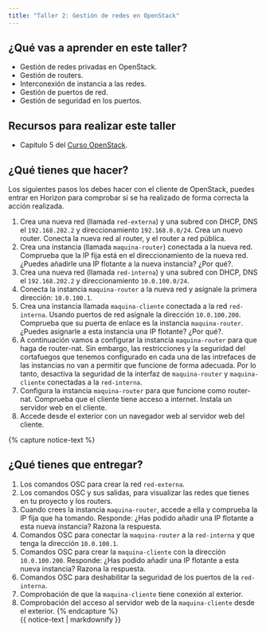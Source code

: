 ```yaml
---
title: "Taller 2: Gestión de redes en OpenStack"
---
```


## ¿Qué vas a aprender en este taller?

* Gestión de redes privadas en OpenStack.
* Gestión de routers.
* Interconexión de instancia a las redes.
* Gestión de puertos de red.
* Gestión de seguridad en los puertos.

## Recursos para realizar este taller

* Capítulo 5 del [Curso OpenStack](https://github.com/josedom24/curso_openstack_ies).

## ¿Qué tienes que hacer?

Los siguientes pasos los debes hacer con el cliente de OpenStack, puedes entrar en Horizon para comprobar si se ha realizado de forma correcta la acción realizada.

1. Crea una nueva red (llamada `red-externa`) y una subred con DHCP, DNS el `192.168.202.2` y direccionamiento `192.168.0.0/24`. Crea un nuevo router. Conecta la nueva red al router, y el router a red pública.
2. Crea una instancia (llamada `maquina-router`) conectada a la nueva red. Comprueba que la IP fija está en el direccionamiento de la nueva red. ¿Puedes añadirle una IP flotante a la nueva instancia? ¿Por qué?.
3. Crea una nueva red (llamada `red-interna`) y una subred con DHCP, DNS el `192.168.202.2` y direccionamiento `10.0.100.0/24`. 
4. Conecta la instancia `maquina-router` a la nueva red y asígnale la primera dirección: `10.0.100.1`.
5. Crea una instancia llamada `maquina-cliente` conectada a la red `red-interna`. Usando puertos de red asígnale la dirección `10.0.100.200`. Comprueba que su puerta de enlace es la instancia `maquina-router`. ¿Puedes asignarle a esta instancia una IP flotante? ¿Por qué?.
6. A continuación vamos a configurar la instancia `maquina-router` para que haga de router-nat. Sin embargo, las restricciones y la seguridad del cortafuegos que tenemos configurado en cada una de las intrefaces de las instancias no van a permitir que funcione de forma adecuada. Por lo tanto, desactiva la seguridad de la interfaz de `maquina-router` y `maquina-cliente` conectadas a la `red-interna`.
7. Configura la instancia `maquina-router` para que funcione como router-nat. Comprueba que el cliente tiene acceso a internet. Instala un servidor web en el cliente.
8. Accede desde el exterior con un navegador web al servidor web del cliente.

{% capture notice-text %}
## ¿Qué tienes que entregar?

1. Los comandos OSC para crear la red `red-externa`.
2. Los comandos OSC y sus salidas, para visualizar las redes que tienes en tu proyecto y los routers.
3. Cuando crees la instancia `maquina-router`, accede a ella y comprueba la IP fija que ha tomando. Responde: ¿Has podido añadir una IP flotante a esta nueva instancia? Razona la respuesta.
4. Comandos OSC para conectar la `maquina-router` a la `red-interna` y que tenga la dirección `10.0.100.1`.
5. Comandos OSC para crear la `maquina-cliente` con la dirección `10.0.100.200`. Responde: ¿Has podido añadir una IP flotante a esta nueva instancia? Razona la respuesta.
6. Comandos OSC para deshabilitar la seguridad de los puertos de la `red-interna`.
7. Comprobación de que la `maquina-cliente` tiene conexión al exterior.
8. Comprobación del acceso al servidor web de la `maquina-cliente` desde el exterior.
{% endcapture %}<div class="notice--info">{{ notice-text | markdownify }}</div>
